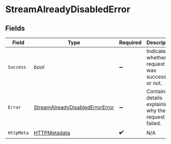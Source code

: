 # StreamAlreadyDisabledError


## Fields

| Field                                                                                         | Type                                                                                          | Required                                                                                      | Description                                                                                   | Example                                                                                       |
| --------------------------------------------------------------------------------------------- | --------------------------------------------------------------------------------------------- | --------------------------------------------------------------------------------------------- | --------------------------------------------------------------------------------------------- | --------------------------------------------------------------------------------------------- |
| `Success`                                                                                     | *bool*                                                                                        | :heavy_minus_sign:                                                                            | Indicates whether the request was successful or not.                                          | false                                                                                         |
| `Error`                                                                                       | [StreamAlreadyDisabledErrorError](../../Models/Components/StreamAlreadyDisabledErrorError.md) | :heavy_minus_sign:                                                                            | Contains details explaining why the request failed.                                           |                                                                                               |
| `HttpMeta`                                                                                    | [HTTPMetadata](../../Models/Components/HTTPMetadata.md)                                       | :heavy_check_mark:                                                                            | N/A                                                                                           |                                                                                               |